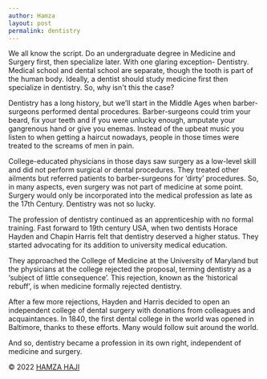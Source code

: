 ```yaml
---
author: Hamza
layout: post
permalink: dentistry
---
```

We all know the script. Do an undergraduate degree in Medicine and Surgery first, then specialize later. With one glaring exception- Dentistry. Medical school and dental school are separate, though the tooth is part of the human body. Ideally, a dentist should study medicine first then specialize in dentistry. So, why isn't this the case? 

Dentistry has a long history, but we’ll start in the Middle Ages when barber-surgeons performed dental procedures. Barber-surgeons could trim your beard, fix your teeth and if you were unlucky enough, amputate your gangrenous hand or give you enemas. Instead of the upbeat music you listen to when getting a haircut nowadays, people in those times were treated to the screams of men in pain.

College-educated physicians in those days saw surgery as a low-level skill and did not perform surgical or dental procedures. They treated other ailments but referred patients to barber-surgeons for ‘dirty’ procedures. So, in many aspects, even surgery was not part of medicine at some point. Surgery would only be incorporated into the medical profession as late as the 17th Century. Dentistry was not so lucky.

The profession of dentistry continued as an apprenticeship with no formal training. Fast forward to 19th century USA, when two dentists Horace Hayden and Chapin Harris felt that dentistry deserved a higher status. They started advocating for its addition to university medical education.

They approached the College of Medicine at the University of Maryland but the physicians at the college rejected the proposal, terming dentistry as a ‘subject of little consequence’. This rejection, known as the ‘historical rebuff’, is when medicine formally rejected dentistry.

After a few more rejections, Hayden and Harris decided to open an independent college of dental surgery with donations from colleagues and acquaintances. In 1840, the first dental college in the world was opened in Baltimore, thanks to these efforts. Many would follow suit around the world.

And so, dentistry became a profession in its own right, independent of medicine and surgery. 

© 2022 <a class="small" href="/">HAMZA HAJI</a>
